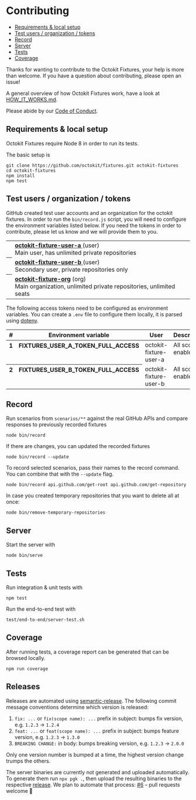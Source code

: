 # Contributing

* [Requirements & local setup](#requirements--local-setup)
* [Test users / organization / tokens](#test-users--organization--tokens)
* [Record](#record)
* [Server](#server)
* [Tests](#tests)
* [Coverage](#coverage)

Thanks for wanting to contribute to the Octokit Fixtures, your help is more than
welcome. If you have a question about contributing, please open an issue!

A general overview of how Octokit Fixtures work, have a look at [HOW_IT_WORKS.md](HOW_IT_WORKS.md).

Please abide by our [Code of Conduct](CODE_OF_CONDUCT.md).

## Requirements & local setup

Octokit Fixtures require Node 8 in order to run its tests.

The basic setup is

```
git clone https://github.com/octokit/fixtures.git octokit-fixtures
cd octokit-fixtures
npm install
npm test
```

## Test users / organization / tokens

GitHub created test user accounts and an organization for the octokit fixtures.
In order to run the `bin/record.js` script, you will need to configure the
environment variables listed below. If you need the tokens in order to contribute,
please let us know and we will provide them to you.

<table>
  <tr>
    <th valign=top>
      <a href="https://github.com/octokit-fixture-user-a"><img src="https://github.com/octokit-fixture-user-a.png?size=60" alt=""></a>
    </th>
    <td valign=top>
      <a href="https://github.com/octokit-fixture-user-a"><strong>octokit-fixture-user-a</strong> </a>(user)<br>
      Main user, has unlimited private repositories
    </td>
  </tr>
  <tr>
    <th valign=top>
      <a href="https://github.com/octokit-fixture-user-b"><img src="https://github.com/octokit-fixture-user-b.png?size=60" alt=""></a>
    </th>
    <td valign=top>
      <a href="https://github.com/octokit-fixture-user-b"><strong>octokit-fixture-user-b</strong> </a>(user)<br>
      Secondary user, private repositories only
    </td>
  </tr>
  <tr>
    <th valign=top>
      <a href="https://github.com/octokit-fixture-org"><img src="https://github.com/octokit-fixture-org.png?size=60" alt=""></a>
    </th>
    <td valign=top>
      <a href="https://github.com/octokit-fixture-org"><strong>octokit-fixture-org</strong></a> (org)<br>
      Main organization, unlimited private repositories, unlimited seats
    </td>
  </tr>
</table>

The following access tokens need to be configured as environment variables. You
can create a `.env` file to configure them locally, it is parsed using [dotenv](https://www.npmjs.com/package/dotenv).

<table>
  <thead>
    <tr>
      <th>
        #
      </th>
      <th>
        Environment variable
      </th>
      <th>
        User
      </th>
      <th>
        Description
      </th>
    </tr>
  </thead>
  <tr>
    <th valign=top>
      1
    </th>
    <th valign=top>
      FIXTURES_USER_A_TOKEN_FULL_ACCESS
    </th>
    <td>
      octokit-fixture-user-a
    </td>
    <td valign=top>
      All scopes enabled
    </td>
  </tr>
  <tr>
    <th valign=top>
      2
    </th>
    <th valign=top>
      FIXTURES_USER_B_TOKEN_FULL_ACCESS
    </th>
    <td>
      octokit-fixture-user-b
    </td>
    <td valign=top>
      All scopes enabled
    </td>
  </tr>
</table>

## Record

Run scenarios from `scenarios/**` against the real GitHub APIs and compare
responses to previously recorded fixtures

```
node bin/record
```

If there are changes, you can updated the recorded fixtures

```
node bin/record --update
```

To record selected scenarios, pass their names to the record command.
You can combine that with the `--update` flag.

```
node bin/record api.github.com/get-root api.github.com/get-repository
```

In case you created temporary repositories that you want to delete all at once:

```
node bin/remove-temporary-repositories
```

## Server

Start the server with

```
node bin/serve
```

## Tests

Run integration & unit tests with

```
npm test
```

Run the end-to-end test with

```
test/end-to-end/server-test.sh
```

## Coverage

After running tests, a coverage report can be generated that can be browsed locally.

```
npm run coverage
```

## Releases

Releases are automated using [semantic-release](https://github.com/semantic-release/semantic-release).
The following commit message conventions determine which version is released:

1. `fix: ...` or `fix(scope name): ...` prefix in subject: bumps fix version, e.g. `1.2.3` → `1.2.4`
2. `feat: ...` or `feat(scope name): ...` prefix in subject: bumps feature version, e.g. `1.2.3` → `1.3.0`
3. `BREAKING CHANGE:` in body: bumps breaking version, e.g. `1.2.3` → `2.0.0`

Only one version number is bumped at a time, the highest version change trumps the others.

The server binaries are currently not generated and uploaded automatically. To
generate them run `npx pgk .`, then upload the resulting binaries to the respective
[release](https://github.com/octokit/fixtures/releases). We plan to automate
that process: [#6](https://github.com/octokit/fixtures/issues/6) – pull requests welcome 🤗
